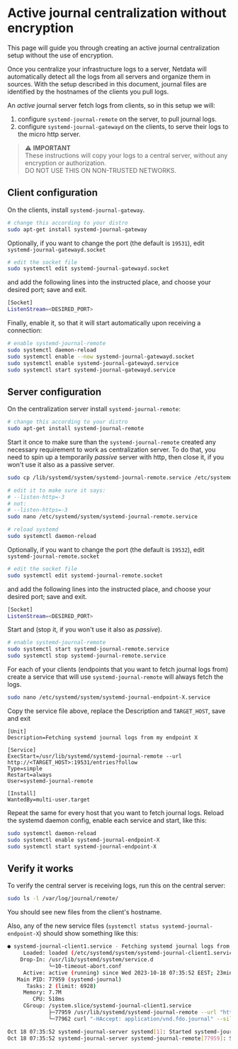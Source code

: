# Active journal centralization without encryption

This page will guide you through creating an active journal centralization setup without the use of encryption.

Once you centralize your infrastructure logs to a server, Netdata will automatically detect all the logs from all
servers and organize them in sources.
With the setup described in this document, journal files are identified by the hostnames of the clients you pull logs.

An _active_ journal server fetch logs from clients, so in this setup we will:

1. configure `systemd-journal-remote` on the server, to pull journal logs.
2. configure `systemd-journal-gatewayd` on the clients, to serve their logs to the micro http server.

> ⚠️ **IMPORTANT**<br/>
> These instructions will copy your logs to a central server, without any encryption or authorization.<br/>
> DO NOT USE THIS ON NON-TRUSTED NETWORKS.

## Client configuration

On the clients, install `systemd-journal-gateway`.

```bash
# change this according to your distro
sudo apt-get install systemd-journal-gateway
```

Optionally, if you want to change the port (the default is `19531`), edit `systemd-journal-gatewayd.socket`

```bash
# edit the socket file
sudo systemctl edit systemd-journal-gatewayd.socket
```

and add the following lines into the instructed place, and choose your desired port; save and exit.

```bash
[Socket]
ListenStream=<DESIRED_PORT>
```

Finally, enable it, so that it will start automatically upon receiving a connection:

```bash
# enable systemd-journal-remote
sudo systemctl daemon-reload 
sudo systemctl enable --now systemd-journal-gatewayd.socket
sudo systemctl enable systemd-journal-gatewayd.service
sudo systemctl start systemd-journal-gatewayd.service
```

## Server configuration

On the centralization server install `systemd-journal-remote`:

```bash
# change this according to your distro
sudo apt-get install systemd-journal-remote
```

Start it once to make sure than the `systemd-journal-remote` created any necessary requirement to work as centralization
server. To do that, you need to spin up a temporarily _passive_ server with http, then close it, if you won't use it 
also as a passive server.

```bash
sudo cp /lib/systemd/system/systemd-journal-remote.service /etc/systemd/system/

# edit it to make sure it says:
# --listen-http=-3
# not:
# --listen-https=-3
sudo nano /etc/systemd/system/systemd-journal-remote.service

# reload systemd
sudo systemctl daemon-reload
```

Optionally, if you want to change the port (the default is `19532`), edit `systemd-journal-remote.socket`

```bash
# edit the socket file
sudo systemctl edit systemd-journal-remote.socket
```

and add the following lines into the instructed place, and choose your desired port; save and exit.

```bash
[Socket]
ListenStream=<DESIRED_PORT>
```

Start and (stop it, if you won't use it also as _passive_).

```bash
# enable systemd-journal-remote
sudo systemctl start systemd-journal-remote.service
sudo systemctl stop systemd-journal-remote.service
```

For each of your clients (endpoints that you want to fetch journal logs from) create a service that will use
`systemd-journal-remote` will always fetch the logs.


```bash
sudo nano /etc/systemd/system/systemd-journal-endpoint-X.service 
```

Copy the service file above, replace the Description and `TARGET_HOST`, save and exit

```
[Unit]
Description=Fetching systemd journal logs from my endpoint X

[Service]
ExecStart=/usr/lib/systemd/systemd-journal-remote --url http://<TARGET_HOST>:19531/entries?follow
Type=simple
Restart=always
User=systemd-journal-remote

[Install]
WantedBy=multi-user.target
```

Repeat the same for every host that you want to fetch journal logs.
Reload the systemd daemon config, enable each service and start, like this:

```bash
sudo systemctl daemon-reload
sudo systemctl enable systemd-journal-endpoint-X 
sudo systemctl start systemd-journal-endpoint-X
```

## Verify it works

To verify the central server is receiving logs, run this on the central server:

```bash
sudo ls -l /var/log/journal/remote/
```

You should see new files from the client's hostname.

Also, any of the new service files (`systemctl status systemd-journal-endpoint-X`) should show something like this:

```bash
● systemd-journal-client1.service - Fetching systemd journal logs from 192.168.2.146
     Loaded: loaded (/etc/systemd/system/systemd-journal-client1.service; enabled; preset: disabled)
    Drop-In: /usr/lib/systemd/system/service.d
             └─10-timeout-abort.conf
     Active: active (running) since Wed 2023-10-18 07:35:52 EEST; 23min ago
   Main PID: 77959 (systemd-journal)
      Tasks: 2 (limit: 6928)
     Memory: 7.7M
        CPU: 518ms
     CGroup: /system.slice/systemd-journal-client1.service
             ├─77959 /usr/lib/systemd/systemd-journal-remote --url "http://192.168.2.146:19531/entries?follow"
             └─77962 curl "-HAccept: application/vnd.fdo.journal" --silent --show-error "http://192.168.2.146:19531/entries?follow"

Oct 18 07:35:52 systemd-journal-server systemd[1]: Started systemd-journal-client1.service - Fetching systemd journal logs from 192.168.2.146.
Oct 18 07:35:52 systemd-journal-server systemd-journal-remote[77959]: Spawning curl http://192.168.2.146:19531/entries?follow...
```